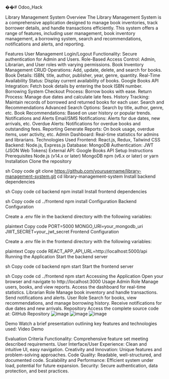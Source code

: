 ��#   O d o o _ H a c k 
 
 

Library Management System
Overview
The Library Management System is a comprehensive application designed to manage book inventories, track borrower details, and handle transactions efficiently. This system offers a range of features, including user management, book inventory management, a borrowing system, search and recommendations, notifications and alerts, and reporting.

Features
User Management
Login/Logout Functionality: Secure authentication for Admin and Users.
Role-Based Access Control: Admin, Librarian, and User roles with varying permissions.
Book Inventory Management
CRUD Operations: Add, update, delete, and search for books.
Book Details: ISBN, title, author, publisher, year, genre, quantity.
Real-Time Availability Status: Display current availability of books.
Google Books API Integration: Fetch book details by entering the book ISBN number.
Borrowing System
Checkout Process: Borrow books with ease.
Return Process: Manage due dates and calculate late fees.
History Tracking: Maintain records of borrowed and returned books for each user.
Search and Recommendations
Advanced Search Options: Search by title, author, genre, etc.
Book Recommendations: Based on user history or popular trends.
Notifications and Alerts
Email/SMS Notifications: Alerts for due dates, new arrivals, etc.
Overdue Alerts: Notifications for overdue books and outstanding fees.
Reporting
Generate Reports: On book usage, overdue items, user activity, etc.
Admin Dashboard: Real-time statistics for admins and librarians.
Technologies Used
Frontend: React.js, Redux, Tailwind CSS
Backend: Node.js, Express.js
Database: MongoDB
Authentication: JWT (JSON Web Tokens)
External API: Google Books API
Setup Instructions
Prerequisites
Node.js (v14.x or later)
MongoDB
npm (v6.x or later) or yarn
Installation
Clone the repository

sh
Copy code
git clone https://github.com/yourusername/library-management-system.git
cd library-management-system
Install backend dependencies

sh
Copy code
cd backend
npm install
Install frontend dependencies

sh
Copy code
cd ../frontend
npm install
Configuration
Backend Configuration

Create a .env file in the backend directory with the following variables:

plaintext
Copy code
PORT=5000
MONGO_URI=your_mongodb_uri
JWT_SECRET=your_jwt_secret
Frontend Configuration

Create a .env file in the frontend directory with the following variables:

plaintext
Copy code
REACT_APP_API_URL=http://localhost:5000/api
Running the Application
Start the backend server

sh
Copy code
cd backend
npm start
Start the frontend server

sh
Copy code
cd ../frontend
npm start
Accessing the Application
Open your browser and navigate to http://localhost:3000
Usage
Admin Role
Manage users, books, and view reports.
Access the dashboard for real-time statistics.
Librarian Role
Manage book inventory and handle transactions.
Send notifications and alerts.
User Role
Search for books, view recommendations, and manage borrowing history.
Receive notifications for due dates and new arrivals.
Repository
Access the complete source code at: GitHub Repository
![image](https://github.com/user-attachments/assets/7634c4b3-dc78-4cfa-852f-cfb99ead05ed)
![image](https://github.com/user-attachments/assets/a5e8e5ba-be3e-438d-b0be-1e38139c230e)
![image](https://github.com/user-attachments/assets/5ee115d8-cbca-4078-9819-7d55db563116)


Demo
Watch a brief presentation outlining key features and technologies used: Video Demo

Evaluation Criteria
Functionality: Comprehensive feature set meeting described requirements.
User Interface/User Experience: Clean and intuitive UI, easy navigation.
Creativity and Innovation: Unique features and problem-solving approaches.
Code Quality: Readable, well-structured, and documented code.
Scalability and Performance: Efficient system under load, potential for future expansion.
Security: Secure authentication, data protection, and best practices.
